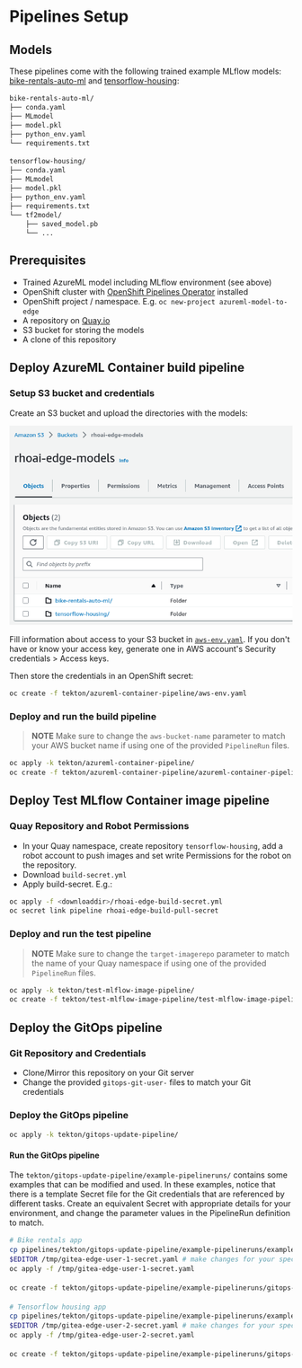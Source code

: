# Pipelines Setup

## Models

These pipelines come with the following trained example MLflow models: [bike-rentals-auto-ml](models/bike-rentals-auto-ml/) and [tensorflow-housing](models/tensorflow-housing/):

```plaintext
bike-rentals-auto-ml/
├── conda.yaml
├── MLmodel
├── model.pkl
├── python_env.yaml
└── requirements.txt

tensorflow-housing/
├── conda.yaml
├── MLmodel
├── model.pkl
├── python_env.yaml
├── requirements.txt
└── tf2model/
    ├── saved_model.pb
    └── ...
```

## Prerequisites

- Trained AzureML model including MLflow environment (see above)
- OpenShift cluster with [OpenShift Pipelines Operator](https://docs.openshift.com/container-platform/4.13/cicd/pipelines/installing-pipelines.html) installed
- OpenShift project / namespace. E.g.  `oc new-project azureml-model-to-edge`
- A repository on [Quay.io](https://quay.io/)
- S3 bucket for storing the models
- A clone of this repository

## Deploy AzureML Container build pipeline

### Setup S3 bucket and credentials

Create an S3 bucket and upload the directories with the models:

![S3 models example](../.github/images/S3-models.png)

Fill information about access to your S3 bucket in [`aws-env.yaml`](tekton/azureml-container-pipeline/aws-env.yaml).
If you don't have or know your access key, generate one in AWS account's Security credentials > Access keys.

Then store the credentials in an OpenShift secret:

```bash
oc create -f tekton/azureml-container-pipeline/aws-env.yaml
```

### Deploy and run the build pipeline

> **NOTE**
> Make sure to change the `aws-bucket-name` parameter to match your AWS bucket name if using one of the provided `PipelineRun` files.

```bash
oc apply -k tekton/azureml-container-pipeline/
oc create -f tekton/azureml-container-pipeline/azureml-container-pipelinerun-tensorflow-housing.yaml
```

## Deploy Test MLflow Container image pipeline

### Quay Repository and Robot Permissions

- In your Quay namespace, create repository `tensorflow-housing`, add a robot account to push images and set write Permissions for the robot on the repository.
- Download `build-secret.yml`
- Apply build-secret. E.g.:

```bash
oc apply -f <downloaddir>/rhoai-edge-build-secret.yml
oc secret link pipeline rhoai-edge-build-pull-secret
```

### Deploy and run the test pipeline

> **NOTE**
> Make sure to change the `target-imagerepo` parameter to match the name of your Quay namespace if using one of the provided `PipelineRun` files.

```bash
oc apply -k tekton/test-mlflow-image-pipeline/
oc create -f tekton/test-mlflow-image-pipeline/test-mlflow-image-pipelinerun-tensorflow-housing.yaml
```

## Deploy the GitOps pipeline

### Git Repository and Credentials

- Clone/Mirror this repository on your Git server
- Change the provided `gitops-git-user-` files to match your Git credentials

### Deploy the GitOps pipeline

```bash
oc apply -k tekton/gitops-update-pipeline/
```

#### Run the GitOps pipeline

The `tekton/gitops-update-pipeline/example-pipelineruns/` contains some examples that can be modified and used.
In these examples, notice that there is a template Secret file for the Git credentials that are referenced by different tasks.
Create an equivalent Secret with appropriate details for your environment, and change the parameter values in the PipelineRun definition to match.

``` bash
# Bike rentals app
cp pipelines/tekton/gitops-update-pipeline/example-pipelineruns/example-git-credentials-secret.yaml /tmp/gitea-edge-user-1-secret.yaml
$EDITOR /tmp/gitea-edge-user-1-secret.yaml # make changes for your specific environment
oc apply -f /tmp/gitea-edge-user-1-secret.yaml

oc create -f tekton/gitops-update-pipeline/example-pipelineruns/gitops-update-pipelinerun-bike-rentals.yaml

# Tensorflow housing app
cp pipelines/tekton/gitops-update-pipeline/example-pipelineruns/example-git-credentials-secret.yaml /tmp/gitea-edge-user-2-secret.yaml
$EDITOR /tmp/gitea-edge-user-2-secret.yaml # make changes for your specific environment
oc apply -f /tmp/gitea-edge-user-2-secret.yaml

oc create -f tekton/gitops-update-pipeline/example-pipelineruns/gitops-update-pipelinerun-tensorflow-housing.yaml
```
